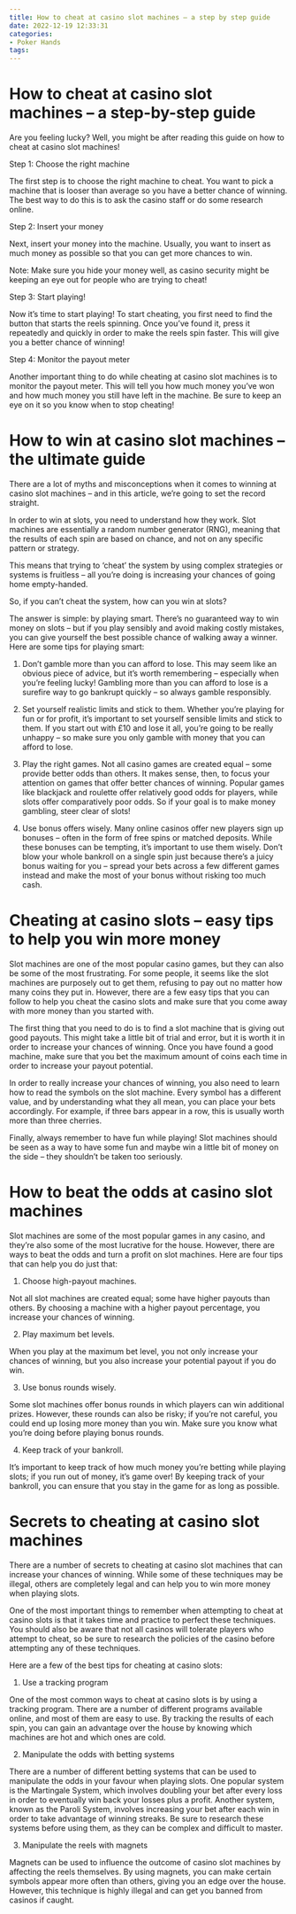 ```yaml
---
title: How to cheat at casino slot machines – a step by step guide
date: 2022-12-19 12:33:31
categories:
- Poker Hands
tags:
---
```



#  How to cheat at casino slot machines – a step-by-step guide

Are you feeling lucky? Well, you might be after reading this guide on how to cheat at casino slot machines!

Step 1: Choose the right machine

The first step is to choose the right machine to cheat. You want to pick a machine that is looser than average so you have a better chance of winning. The best way to do this is to ask the casino staff or do some research online.

Step 2: Insert your money

Next, insert your money into the machine. Usually, you want to insert as much money as possible so that you can get more chances to win.

Note: Make sure you hide your money well, as casino security might be keeping an eye out for people who are trying to cheat!

Step 3: Start playing!

Now it’s time to start playing! To start cheating, you first need to find the button that starts the reels spinning. Once you’ve found it, press it repeatedly and quickly in order to make the reels spin faster. This will give you a better chance of winning!

Step 4: Monitor the payout meter

Another important thing to do while cheating at casino slot machines is to monitor the payout meter. This will tell you how much money you’ve won and how much money you still have left in the machine. Be sure to keep an eye on it so you know when to stop cheating!

#  How to win at casino slot machines – the ultimate guide

There are a lot of myths and misconceptions when it comes to winning at casino slot machines – and in this article, we’re going to set the record straight.

In order to win at slots, you need to understand how they work. Slot machines are essentially a random number generator (RNG), meaning that the results of each spin are based on chance, and not on any specific pattern or strategy.

This means that trying to ‘cheat’ the system by using complex strategies or systems is fruitless – all you’re doing is increasing your chances of going home empty-handed.

So, if you can’t cheat the system, how can you win at slots?

The answer is simple: by playing smart. There’s no guaranteed way to win money on slots – but if you play sensibly and avoid making costly mistakes, you can give yourself the best possible chance of walking away a winner. Here are some tips for playing smart:

1) Don’t gamble more than you can afford to lose. This may seem like an obvious piece of advice, but it’s worth remembering – especially when you’re feeling lucky! Gambling more than you can afford to lose is a surefire way to go bankrupt quickly – so always gamble responsibly.

2) Set yourself realistic limits and stick to them. Whether you’re playing for fun or for profit, it’s important to set yourself sensible limits and stick to them. If you start out with £10 and lose it all, you’re going to be really unhappy – so make sure you only gamble with money that you can afford to lose.

3) Play the right games. Not all casino games are created equal – some provide better odds than others. It makes sense, then, to focus your attention on games that offer better chances of winning. Popular games like blackjack and roulette offer relatively good odds for players, while slots offer comparatively poor odds. So if your goal is to make money gambling, steer clear of slots!

4) Use bonus offers wisely. Many online casinos offer new players sign up bonuses – often in the form of free spins or matched deposits. While these bonuses can be tempting, it’s important to use them wisely. Don’t blow your whole bankroll on a single spin just because there’s a juicy bonus waiting for you – spread your bets across a few different games instead and make the most of your bonus without risking too much cash.

#  Cheating at casino slots – easy tips to help you win more money

Slot machines are one of the most popular casino games, but they can also be some of the most frustrating. For some people, it seems like the slot machines are purposely out to get them, refusing to pay out no matter how many coins they put in. However, there are a few easy tips that you can follow to help you cheat the casino slots and make sure that you come away with more money than you started with.

The first thing that you need to do is to find a slot machine that is giving out good payouts. This might take a little bit of trial and error, but it is worth it in order to increase your chances of winning. Once you have found a good machine, make sure that you bet the maximum amount of coins each time in order to increase your payout potential.

In order to really increase your chances of winning, you also need to learn how to read the symbols on the slot machine. Every symbol has a different value, and by understanding what they all mean, you can place your bets accordingly. For example, if three bars appear in a row, this is usually worth more than three cherries.

Finally, always remember to have fun while playing! Slot machines should be seen as a way to have some fun and maybe win a little bit of money on the side – they shouldn’t be taken too seriously.

#  How to beat the odds at casino slot machines

Slot machines are some of the most popular games in any casino, and they’re also some of the most lucrative for the house. However, there are ways to beat the odds and turn a profit on slot machines. Here are four tips that can help you do just that:

1. Choose high-payout machines.

Not all slot machines are created equal; some have higher payouts than others. By choosing a machine with a higher payout percentage, you increase your chances of winning.

2. Play maximum bet levels.

When you play at the maximum bet level, you not only increase your chances of winning, but you also increase your potential payout if you do win.

3. Use bonus rounds wisely.

Some slot machines offer bonus rounds in which players can win additional prizes. However, these rounds can also be risky; if you’re not careful, you could end up losing more money than you win. Make sure you know what you’re doing before playing bonus rounds.

4. Keep track of your bankroll.

It’s important to keep track of how much money you’re betting while playing slots; if you run out of money, it’s game over! By keeping track of your bankroll, you can ensure that you stay in the game for as long as possible.

#  Secrets to cheating at casino slot machines

There are a number of secrets to cheating at casino slot machines that can increase your chances of winning. While some of these techniques may be illegal, others are completely legal and can help you to win more money when playing slots.

One of the most important things to remember when attempting to cheat at casino slots is that it takes time and practice to perfect these techniques. You should also be aware that not all casinos will tolerate players who attempt to cheat, so be sure to research the policies of the casino before attempting any of these techniques.

Here are a few of the best tips for cheating at casino slots:

1. Use a tracking program

One of the most common ways to cheat at casino slots is by using a tracking program. There are a number of different programs available online, and most of them are easy to use. By tracking the results of each spin, you can gain an advantage over the house by knowing which machines are hot and which ones are cold.

2. Manipulate the odds with betting systems

There are a number of different betting systems that can be used to manipulate the odds in your favour when playing slots. One popular system is the Martingale System, which involves doubling your bet after every loss in order to eventually win back your losses plus a profit. Another system, known as the Paroli System, involves increasing your bet after each win in order to take advantage of winning streaks. Be sure to research these systems before using them, as they can be complex and difficult to master.

3. Manipulate the reels with magnets

Magnets can be used to influence the outcome of casino slot machines by affecting the reels themselves. By using magnets, you can make certain symbols appear more often than others, giving you an edge over the house. However, this technique is highly illegal and can get you banned from casinos if caught.